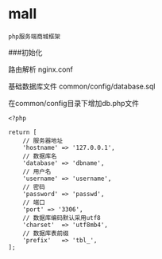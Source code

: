 # mall
``php服务端商城框架``

###初始化

路由解析 nginx.conf

基础数据库文件 common/config/database.sql

在common/config目录下增加db.php文件

```
<?php

return [
    // 服务器地址
    'hostname' => '127.0.0.1',
    // 数据库名
    'database' => 'dbname',
    // 用户名
    'username' => 'username',
    // 密码
    'password' => 'passwd',
    // 端口
    'port' => '3306',
    // 数据库编码默认采用utf8
    'charset'  => 'utf8mb4',
    // 数据库表前缀
    'prefix'   => 'tbl_',
];
```
